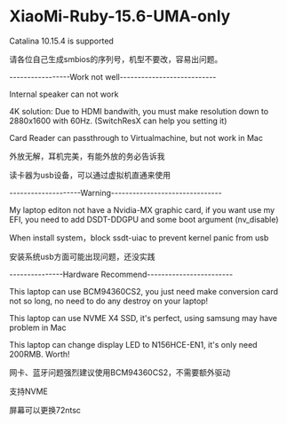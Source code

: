 # XiaoMi-Ruby-15.6-UMA-only

 Catalina 10.15.4 is supported
  
 请各位自己生成smbios的序列号，机型不要改，容易出问题。
 
 -----------------Work not well---------------------------
 
 Internal speaker can not work
  
 4K solution: Due to HDMI bandwith, you must make resolution down to 2880x1600 with 60Hz. (SwitchResX can help you setting it)
 
 Card Reader can passthrough to Virtualmachine, but not work in Mac
 
 外放无解，耳机完美，有能外放的务必告诉我
 
 读卡器为usb设备，可以通过虚拟机直通来使用
 
 --------------------Warning-------------------------------
 
 My laptop editon not have a Nvidia-MX graphic card, if you want use my EFI, you need to add DSDT-DDGPU and some boot argument (nv_disable)
 
 When install system，block ssdt-uiac to prevent kernel panic from usb
 
 安装系统usb方面可能出现问题，还没实践
 
 ---------------Hardware Recommend------------------------
 
 This laptop can use BCM94360CS2, you just need make conversion card not so long, no need to do any destroy on your laptop!
 
 This laptop can use NVME X4 SSD, it's perfect, using samsung may have problem in Mac
 
 This laptop can change display LED to N156HCE-EN1, it's only need 200RMB. Worth!
 
 网卡、蓝牙问题强烈建议使用BCM94360CS2，不需要额外驱动
 
 支持NVME
 
 屏幕可以更换72ntsc
 
 
 
 
